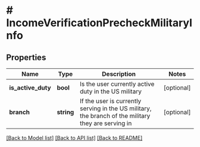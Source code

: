 # # IncomeVerificationPrecheckMilitaryInfo

## Properties

Name | Type | Description | Notes
------------ | ------------- | ------------- | -------------
**is_active_duty** | **bool** | Is the user currently active duty in the US military | [optional]
**branch** | **string** | If the user is currently serving in the US military, the branch of the military they are serving in | [optional]

[[Back to Model list]](../../README.md#models) [[Back to API list]](../../README.md#endpoints) [[Back to README]](../../README.md)
